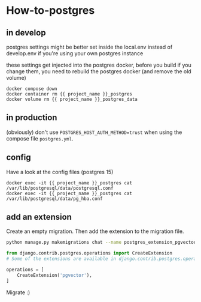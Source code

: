 # How-to-postgres

## in develop

postgres settings might be better set inside the local.env instead of develop.env 
if you're using your own postgres instance

these settings get injected into the postgres docker, before you build
if you change them, you need to rebuild the postgres docker (and remove the old volume)

    docker compose down
    docker container rm {{ project_name }}_postgres
    docker volume rm {{ project_name }}_postgres_data


## in production

(obviously) don't use `POSTGRES_HOST_AUTH_METHOD=trust` when using the compose file `postgres.yml`.


## config

Have a look at the config files (postgres 15)

    docker exec -it {{ project_name }}_postgres cat /var/lib/postgresql/data/postgresql.conf
    docker exec -it {{ project_name }}_postgres cat /var/lib/postgresql/data/pg_hba.conf


## add an extension

Create an empty migration. Then add the extension to the migration file.
```bash
python manage.py makemigrations chat --name postgres_extension_pgvector --empty
```

```python
from django.contrib.postgres.operations import CreateExtension
# Some of the extensions are available in django.contrib.postgres.operations as direct imports.

operations = [
    CreateExtension('pgvector'),
]
```
Migrate :)
